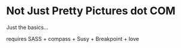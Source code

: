 # Not Just Pretty Pictures dot COM

Just the basics... 

requires SASS + compass + Susy + Breakpoint + love 